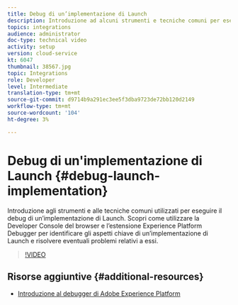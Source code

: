 ```yaml
---
title: Debug di un’implementazione di Launch
description: Introduzione ad alcuni strumenti e tecniche comuni per eseguire il debug di un’implementazione di Launch. Scopri come utilizzare la Developer Console del browser e l’estensione Experience Platform Debugger per identificare gli aspetti chiave di un’implementazione di Launch e risolvere eventuali problemi relativi a essi.
topics: integrations
audience: administrator
doc-type: technical video
activity: setup
version: cloud-service
kt: 6047
thumbnail: 38567.jpg
topic: Integrations
role: Developer
level: Intermediate
translation-type: tm+mt
source-git-commit: d9714b9a291ec3ee5f3dba9723de72bb120d2149
workflow-type: tm+mt
source-wordcount: '104'
ht-degree: 3%

---
```



# Debug di un&#39;implementazione di Launch {#debug-launch-implementation}

Introduzione agli strumenti e alle tecniche comuni utilizzati per eseguire il debug di un’implementazione di Launch. Scopri come utilizzare la Developer Console del browser e l’estensione Experience Platform Debugger per identificare gli aspetti chiave di un’implementazione di Launch e risolvere eventuali problemi relativi a essi.

>[!VIDEO](https://video.tv.adobe.com/v/38567?quality=12&learn=on)

## Risorse aggiuntive {#additional-resources}

* [Introduzione al debugger di Adobe Experience Platform](https://docs.adobe.com/content/help/en/platform-learn/tutorials/data-ingestion/web-sdk/introduction-to-the-experience-platform-debugger.html)
